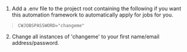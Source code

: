1. Add a .env file to the project root containing the following if you want this automation framework to automatically apply for jobs for you.

> `CWJOBSPASSWORD="changeme"`

2. Change all instances of 'changeme' to your first name/email address/password.